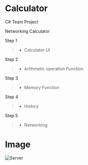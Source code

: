 # Calculator
C# Team Project

Networking Calculator

Step 1
>- Calculator UI

Step 2
>- Arithmetic operation Function

Step 3
>- Memory Function

Step 4
>- History

Step 5
>- Networking

# Image
![Server](F:\C#\Calculator_Server.JPG)



